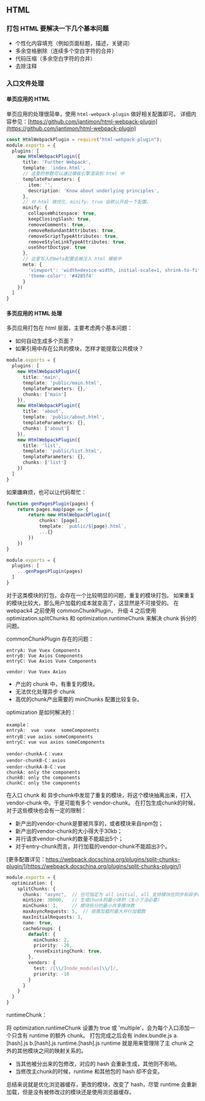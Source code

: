 ## HTML

### 打包 HTML 要解决一下几个基本问题

- 个性化内容填充（例如页面标题，描述，关键词）
- 多余空格删除（连续多个空白字符的合并）
- 代码压缩（多余空白字符的合并）
- 去除注释

### 入口文件处理

#### 单页应用的 HTML

单页应用的处理很简单，使用 `html-webpack-plugin` 做好相关配置即可。
详细内容参见：[https://github.com/jantimon/html-webpack-plugin](https://github.com/jantimon/html-webpack-plugin)
```typescript
const HtmlWebpackPlugin = require("html-webpack-plugin");
module.exports = {
  plugins: [
    new HtmlWebpackPlugin({
      title: 'Further Webpack',
      template: 'index.html',
      // 这里的参数可以通过模板引擎渲染到 html 中
      templateParameters: {
        item: '',
        description: 'Know about underlying principles',
      },
      // 对 html 做优化，minify: true 会默认开启一下配置。
      minify: {
        collapseWhitespace: true,
        keepClosingSlash: true,
        removeComments: true,
        removeRedundantAttributes: true,
        removeScriptTypeAttributes: true,
        removeStyleLinkTypeAttributes: true,
        useShortDoctype: true
      },
      // 这里写入的meta配置会被注入 html 模板中
      meta: {
        'viewport': 'width=device-width, initial-scale=1, shrink-to-fit=no',
        'theme-color': '#4285f4'
      }
    })
  ]
}
```
#### 多页应用的 HTML 处理

多页应用打包在 html 层面，主要考虑两个基本问题：
- 如何自动生成多个页面？
- 如果引用中存在公共的模块，怎样才能提取公共模块？

```typescript
module.exports = {
  plugins: [
    new HtmlWebpackPlugin({
      title: 'main',
      template: 'public/main.html',
      templateParameters: {},
      chunks: ['main']
    }),
    new HtmlWebpackPlugin({
      title: 'about',
      template: 'public/about.html',
      templateParameters: {},
      chunks: ['about']
    }),
    new HtmlWebpackPlugin({
      title: 'list',
      template: 'public/list.html',
      templateParameters: {},
      chunks: ['list']
    })
  ]
}
```

如果嫌麻烦，也可以让代码帮忙：

```typescript
function genPagesPlugin(pages) {
    return pages.map(page => {
        return new HtmlWebpackPlugin({
            chunks: [page],
            template: `public/${page}.html`,
            ...{}
        })
    })
}

module.exports = {
  plugins: [
    ...genPagesPlugin(pages)
  ]
}
```

对于这类模块的打包，会存在一个比较明显的问题，重复的模块打包。
如果重复的模块比较大，那么用户加载的成本就变高了，这显然是不可接受的。
在 webpack4 之前使用 commonChunkPlugin， 升级 4 之后使用 optimization.splitChunks 和 optimization.runtimeChunk
来解决 chunk 拆分的问题。

commonChunkPlugin 存在的问题：

```text
entryA: Vue Vuex Components
entryB: Vue Axios Components
entryC: Vue Axios Vuex Components

vendor: Vue Vuex Axios
```

- 产出的 chunk 中，有重复的模块。
- 无法优化处理异步 chunk
- 高优的chunk产出需要的 minChunks 配置比较复杂。


optimization 是如何解决的：

```text
example：
entryA:  vue  vuex  someComponents
entryB：vue axios someComponents
entryC: vue vux axios someComponents

vendor-chunkA-C：vuex 
vendor-chunkB-C：axios
vendor-chunkA-B-C：vue
chunkA: only the components
chunkB: only the components
chunkC: only the components
```

在入口 chunk 和 异步chunk中发现了重复的模块，将这个模块抽离出来，打入 vendor-chunk 中。于是可能有多个 vendor-chunk。
在打包生成chunk的时候，对于这些模块也会有一定的限制：

- 新产出的vendor-chunk是要被共享的，或者模块来自npm包；
- 新产出的vendor-chunk的大小得大于30kb；
- 并行请求vendor-chunk的数量不能超出5个；
- 对于entry-chunk而言，并行加载的vendor-chunk不能超出3个。

[更多配置详见：https://webpack.docschina.org/plugins/split-chunks-plugin/](https://webpack.docschina.org/plugins/split-chunks-plugin/)
```typescript
module.exports = {
  optimization: {
    splitChunks: {
      chunks: "async",  // 也可指定为 all initial, all 支持模块在同步和异步模块之间共享。
      minSize: 30000,   // 生成chunk的最小体积（太小了没必要）
      minChunks: 1,     // 模块拆分的最小共享模块数
      maxAsyncRequests: 5,  // 按需加载时最大并行加载数
      maxInitialRequests: 3,
      name: true,
      cacheGroups: {
        default: {
          minChunks: 2,
          priority: -20,
          reuseExistingChunk: true,
        },
        vendors: {
          test: /[\\/]node_modules[\\/]/,
          priority: -10
        }
      }
    }
  }
}
```


runtimeChunk： 

将 optimization.runtimeChunk 设置为 true 或 'multiple'，会为每个入口添加一个只含有 runtime 的额外 chunk。
打包完成之后会有 index.bundle.js a.[hash].js b.[hash].js runtime.[hash].js
runtime 就是用来管理除了主 chunk 之外的其他模块之间的映射关系的。
- 当其他被分出来的包修改，对应的 hash 会重新生成，其他则不影响。
- 当修改主chunk的时候，runtime 和其他包的 hash 却不会变。

总结来说就是优化浏览器缓存，更改的模块，改变了 hash，尽管 runtime 会重新加载，但是没有被修改过的模块还是使用浏览器缓存。

